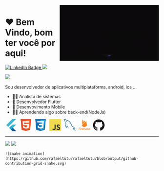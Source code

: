 <img src = "banner.gif" width = "325px" align = "right">

# ❤ Bem Vindo, bom ter você por aqui!
  <div id="badges">
  <a href = "https://www.linkedin.com/in/rafaeltutu/">
    <img src="https://img.shields.io/badge/LinkedIn-blue?style=for-the-badge&logo=linkedin&logoColor=white" alt="LinkedIn Badge"/>
  </a>
  <a href="https://instagram.com/rafael_beserra/" target="_blank"><img src="https://img.shields.io/badge/-Instagram-%23E4405F?style=for-the-badge&logo=instagram&logoColor=white" target="_blank"></a>
  
   <a href = "mailto:rafaeltutu19@gmail.com"><img src="https://img.shields.io/badge/-Gmail-%23333?style=for-the-badge&logo=gmail&logoColor=white" target="_blank"></a>
</div>

Sou desenvolvedor de aplicativos multiplataforma, android, ios ...
- 👨‍⚖️ Analista de sistemas
- 🤍 Desenvolvedor Flutter
- 💙 Desenvovimento Mobile
- 👩‍💻 Aprendendo algo sobre back-end(NodeJs)

<div>
  <img src="https://github.com/devicons/devicon/blob/master/icons/flutter/flutter-original.svg" title="Flutter" alt="Flutter" width="40" height="40"/>&nbsp;
  <img src="https://github.com/devicons/devicon/blob/master/icons/html5/html5-original.svg" title="HTML5" alt="HTML" width="40" height="40"/>&nbsp;
  <img src="https://github.com/devicons/devicon/blob/master/icons/css3/css3-original.svg" title="CSS3" alt="CSS" width="40" height="40"/>&nbsp;
  <img src="https://github.com/devicons/devicon/blob/master/icons/javascript/javascript-original.svg" title="JavaScript" alt="JavaScript" width="40" height="40"/>&nbsp;  
  <img src="https://github.com/devicons/devicon/blob/master/icons/mysql/mysql-original.svg" title="MYSQL" alt="MYSQL" width="40" height="40"/>&nbsp;
  <img src="https://github.com/devicons/devicon/blob/master/icons/firebase/firebase-plain-wordmark.svg" title="Firebase" alt="Firebase" width="40" height="40"/>&nbsp;
  <img src="https://github.com/devicons/devicon/blob/master/icons/github/github-original.svg" title="GITHUB" alt="GITHUB" width="40" height="40"/>&nbsp;
</div>

---


<div align = "left">
<img height = "200em" src="https://github-readme-stats.vercel.app/api/top-langs/?username=rafaeltutu&show_icons=true&theme=bear&count_private=true"/>
<img height = "200em" src="https://github-readme-stats.vercel.app/api?username=rafaeltutu&show_icons=true&show_icons=true&theme=bear&count_private=true" />
  
    ![Snake animation](https://github.com/rafaeltutu/rafaeltutu/blob/output/github-contribution-grid-snake.svg)
</div>
